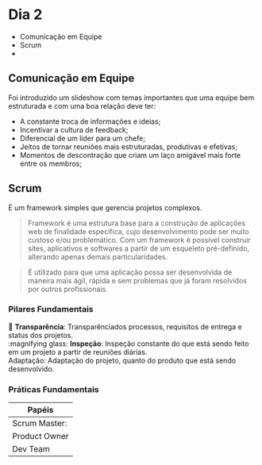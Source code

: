 # Dia 2 

- Comunicação em Equipe
- Scrum
-

## Comunicação em Equipe
Foi introduzido um slideshow com temas importantes que uma equipe bem estruturada e com uma boa relação deve ter:
- A constante troca de informações e ideias;
- Incentivar a cultura de feedback;
- Diferencial de um líder para um chefe;
- Jeitos de tornar reuniões mais estruturadas, produtivas e efetivas;
- Momentos de descontração que criam um laço amigável mais forte entre os membros;

## Scrum
É um framework simples que gerencia projetos complexos.

> Framework é uma estrutura base para a construção de aplicações web de finalidade específica, cujo desenvolvimento pode ser muito custoso e/ou problemático. Com um framework é possível construir sites, aplicativos e softwares a partir de um esqueleto pré-definido, alterando apenas demais particularidades. <br>

> É utilizado para que uma aplicação possa ser desenvolvida de maneira mais ágil, rápida e sem problemas que já foram resolvidos por outros profissionais.

### Pilares Fundamentais
:book: **Transparência**: Transparênciados processos, requisitos de entrega e status dos projetos.<br>
:magnifying glass: **Inspeção**: Inspeção constante do que está sendo feito em um projeto a partir de reuniões diárias.<br>
Adaptação: Adaptação do projeto, quanto do produto que está sendo desenvolvido.


### Práticas Fundamentais
| Papéis       |
|--------------|
|Scrum Master: |
|Product Owner |
|Dev Team      |

